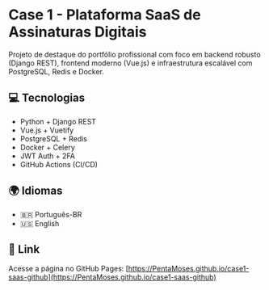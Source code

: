 
# Case 1 - Plataforma SaaS de Assinaturas Digitais

Projeto de destaque do portfólio profissional com foco em backend robusto (Django REST), frontend moderno (Vue.js) e infraestrutura escalável com PostgreSQL, Redis e Docker.

## 💻 Tecnologias

- Python + Django REST
- Vue.js + Vuetify
- PostgreSQL + Redis
- Docker + Celery
- JWT Auth + 2FA
- GitHub Actions (CI/CD)

## 🌍 Idiomas

- 🇧🇷 Português-BR
- 🇺🇸 English

## 🔗 Link

Acesse a página no GitHub Pages: [https://PentaMoses.github.io/case1-saas-github](https://PentaMoses.github.io/case1-saas-github)
